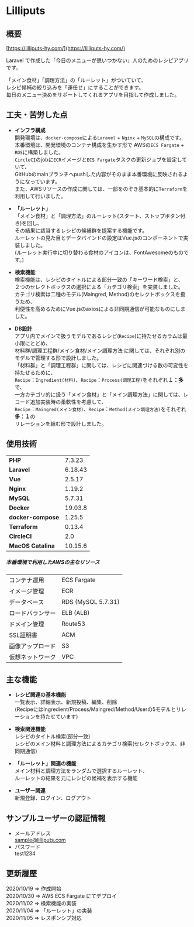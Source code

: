 # Lilliputs


## 概要
[https://lilliputs-hy.com/](https://lilliputs-hy.com/)  
  
Laravel で作成した「今日のメニューが思いつかない」人のためのレシピアプリです。  
    
「メイン食材」「調理方法」の「ルーレット」がついていて、  
レシピ候補の絞り込みを「運任せ」にすることができます。  
毎日のメニュー決めをサポートしてくれるアプリを目指して作成しました。

## 工夫・苦労した点

- **インフラ構成**  
開発環境は、`docker-compose`による`Laravel` + `Nginx` + `MySQL`の構成です。  
本番環境は、開発環境のコンテナ構成を生かす形で AWSの`ECS Fargate` + `RDS`に構築しました。    
`CircleCI`のjobに`ECR`イメージと`ECS Fargate`タスクの更新ジョブを設定していて、  
GitHubのmainブランチへpushした内容がそのまま本番環境に反映されるようになっています。  
また、AWSリソースの作成に関しては、一部をのぞき基本的に`Terraform`を利用して行いました。  

- **「ルーレット」**  
「メイン食材」と「調理方法」のルーレット(スタート、ストップボタン付き)を回し、  
その結果に該当するレシピの候補群を提案する機能です。  
ルーレットの見た目とデータバインドの設定はVue.jsのコンポーネントで実装しました。  
(ルーレット実行中に切り替わる食材のアイコンは、FontAwesomeのものです。)  

- **検索機能**  
検索機能は、レシピのタイトルによる部分一致の「キーワード検索」と、  
２つのセレクトボックスの選択による「カテゴリ検索」を実装しました。  
カテゴリ検索は二種のモデル(Maingred, Method)のセレクトボックスを扱うため、    
利便性を高めるためにVue.jsのaxiosによる非同期通信が可能なものにしました。

- **DB設計**  
アプリ内でメインで扱うモデルであるレシピ(`Recipe`)に持たせるカラムは最小限にとどめ、  
材料群/調理工程群/メイン食材/メイン調理方法 に関しては、それぞれ別のモデルで管理する形で設計しました。  
「材料群」と「調理工程群」に関しては、レシピに関連づける数の可変性を持たせるために、  
`Recipe`：`Ingredient(材料)`、`Recipe`：`Process(調理工程)`をそれぞれ**１：多**で、  
一方カテゴリ的に扱う「メイン食材」と「メイン調理方法」に関しては、レコード追加実装時の柔軟性を考慮して、  
`Recipe`：`Maingred(メイン食材)`、`Recipe`：`Method(メイン調理方法)`をそれぞれ**多：１**の  
リレーションを組む形で設計しました。  
  

## 使用技術

|                    |             |
|--------------------|-------------|
| **PHP**            | 7.3.23      |
| **Laravel**        | 6.18.43     |
| **Vue**            | 2.5.17      | 
| **Nginx**          | 1.19.2      | 
| **MySQL**          | 5.7.31      | 
| **Docker**         | 19.03.8     |
| **docker-compose** | 1.25.5      |
| **Terraform**      | 0.13.4      |
| **CircleCI**       | 2.0         |
| **MacOS Catalina** | 10.15.6     |

##### 本番環境で利用したAWSの主なリソース
|                       |                    |
|-----------------------|--------------------|
| コンテナ運用            | ECS Fargate        |
| イメージ管理            | ECR                |
| データベース            | RDS (MySQL 5.7.31) |
| ロードバランサー         | ELB (ALB)          |
| ドメイン管理            | Route53            |
| SSL証明書              | ACM                |
| 画像アップロード         | S3                 |
| 仮想ネットワーク         | VPC                |


## 主な機能

- **レシピ関連の基本機能**  
一覧表示、詳細表示、新規投稿、編集、削除  
(RecipeにはIngredient/Process/Maingred/Method/Userの5モデルとリレーションを持たせています)  

- **検索関連機能**  
レシピのタイトル検索(部分一致)  
レシピのメイン材料と調理方法によるカテゴリ検索(セレクトボックス、非同期通信)  

- **「ルーレット」関連の機能**  
メイン材料と調理方法をランダムで選択するルーレット、  
ルーレットの結果を元にレシピの候補を表示する機能

- **ユーザー関連**  
新規登録、ログイン、ログアウト  


## サンプルユーザーの認証情報
- メールアドレス  
sample@lilliputs.com  
- パスワード  
test1234  


## 更新履歴

2020/10/19 => 作成開始  
2020/10/30 => AWS ECS Fargate にてデプロイ  
2020/11/02 => 検索機能の実装  
2020/11/04 => 「ルーレット」の実装  
2020/11/05 => レスポンシブ対応
  
